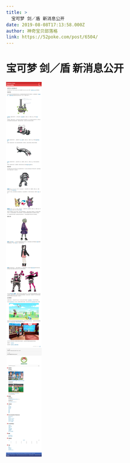 ```yaml
---
title: >
  宝可梦 剑／盾 新消息公开
date: 2019-08-08T17:13:58.000Z
author: 神奇宝贝部落格
link: https://52poke.com/post/6504/
---
```

# 宝可梦 剑／盾 新消息公开

[![宝可梦 剑／盾 新消息公开](./screenshot.png)](https://52poke.com/post/6504/)
